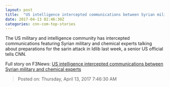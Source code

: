 ```yaml
---
layout: post
title:  "US intelligence intercepted communications between Syrian military and chemical experts"
date: 2017-04-13 02:46:30Z
categories: cnn-com-top-stories
---
```


The US military and intelligence community has intercepted communications featuring Syrian military and chemical experts talking about preparations for the sarin attack in Idlib last week, a senior US official tells CNN.


Full story on F3News: [US intelligence intercepted communications between Syrian military and chemical experts](http://www.f3nws.com/n/jrhzt)

> Posted on: Thursday, April 13, 2017 7:46:30 AM

